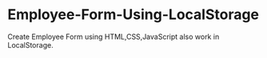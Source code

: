 # Employee-Form-Using-LocalStorage

Create Employee Form using HTML,CSS,JavaScript also work in LocalStorage.
